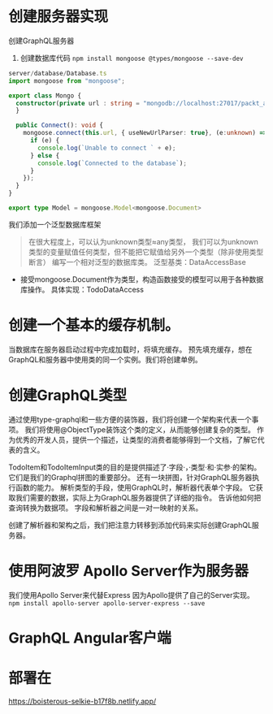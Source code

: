 # 创建服务器实现

创建GraphQL服务器
1. 创建数据库代码
`npm install mongoose @types/mongoose --save-dev`

```ts
server/database/Database.ts
import mongoose from "mongoose";

export class Mongo {
  constructor(private url : string = "mongodb://localhost:27017/packt_atp_chapter_05") {
  }

  public Connect(): void {
    mongoose.connect(this.url, { useNewUrlParser: true}, (e:unknown) => {
      if (e) {
        console.log(`Unable to connect ` + e);
      } else {
        console.log(`Connected to the database`);
      }
    });
  } 
}

export type Model = mongoose.Model<mongoose.Document>
```
我们添加一个泛型数据库框架
> 在很大程度上，可以认为unknown类型≈any类型，
> 我们可以为unknown类型的变量赋值任何类型，但不能把它赋值给另外一个类型（除非使用类型断言）
编写一个相对泛型的数据库类。
泛型基类：DataAccessBase
- 接受mongoose.Document作为类型，构造函数接受的模型可以用于各种数据库操作。
具体实现：TodoDataAccess


# 创建一个基本的缓存机制。
当数据库在服务器启动过程中完成加载时，将填充缓存。
预先填充缓存，想在GraphQL和服务器中使用类的同一个实例。我们将创建单例。
# 创建GraphQL类型
通过使用type-graphql和一些方便的装饰器，我们将创建一个架构来代表一个事项。
我们将使用@ObjectType装饰这个类的定义，从而能够创建复杂的类型。
作为优秀的开发人员，提供一个描述，让类型的消费者能够得到一个文档，了解它代表的含义。

TodoItem和TodoItemInput类的目的是提供描述了·字段·，·类型·和·实参·的架构。
它们是我们的Graphql拼图的重要部分。
还有一块拼图，针对GraphQL服务器执行函数的能力。
解析类型的手段，使用GraphQL时，解析器代表单个字段。
它获取我们需要的数据，实际上为GraphQL服务器提供了详细的指令。
告诉他如何把查询转换为数据项。
字段和解析器之间是一对一映射的关系。

创建了解析器和架构之后，我们把注意力转移到添加代码来实际创建GraphQL服务器。

# 使用阿波罗 Apollo Server作为服务器
我们使用Apollo Server来代替Express
因为Apollo提供了自己的Server实现。
`npm install apollo-server apollo-server-express --save`


# GraphQL Angular客户端


# 部署在
https://boisterous-selkie-b17f8b.netlify.app/